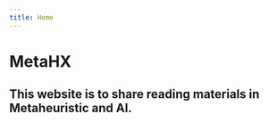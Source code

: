 ```yaml
---
title: Home
---
```

# MetaHX
## This website is to share reading materials in Metaheuristic and AI.
